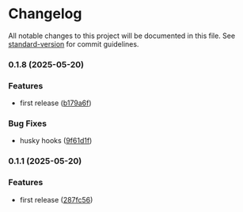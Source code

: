 # Changelog

All notable changes to this project will be documented in this file. See [standard-version](https://github.com/conventional-changelog/standard-version) for commit guidelines.

### 0.1.8 (2025-05-20)


### Features

* first release ([b179a6f](https://github.com/lord007tn/BlogForge/commit/b179a6ffda813b58571aa01a193b0cde51f14ce8))


### Bug Fixes

* husky hooks ([9f61d1f](https://github.com/lord007tn/BlogForge/commit/9f61d1fe2a8b4e9e1ec27016597a5a15993525af))

### 0.1.1 (2025-05-20)


### Features

* first release ([287fc56](https://github.com/lord007tn/BlogForge/commit/287fc56ba47e51a7b249522603daa9e1a4edf85c))
